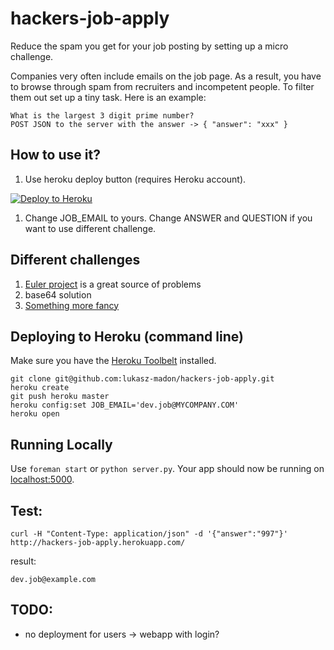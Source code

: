 hackers-job-apply
=================

Reduce the spam you get for your job posting by setting up a micro challenge. 

Companies very often include emails on the job page. As a result, you have to browse through spam from recruiters
and incompetent people. To filter them out set up a tiny task. Here is an example:

```
What is the largest 3 digit prime number?
POST JSON to the server with the answer -> { "answer": "xxx" }
```

## How to use it?

1. Use heroku deploy button (requires Heroku account).  

[![Deploy to Heroku](https://www.herokucdn.com/deploy/button.png)](https://heroku.com/deploy)

1. Change JOB_EMAIL to yours. Change ANSWER and QUESTION if you want to use different challenge.

## Different challenges

1. [Euler project](https://projecteuler.net/problems) is a great source of problems
1. base64 solution
1. [Something more fancy](https://trello.com/jobs/developer)  

## Deploying to Heroku (command line)

Make sure you have the [Heroku Toolbelt](https://toolbelt.heroku.com/) installed.

```
git clone git@github.com:lukasz-madon/hackers-job-apply.git
heroku create
git push heroku master
heroku config:set JOB_EMAIL='dev.job@MYCOMPANY.COM'
heroku open
```

## Running Locally

Use `foreman start` or `python server.py`. Your app should now be running on [localhost:5000](http://localhost:5000/).


## Test:

```
curl -H "Content-Type: application/json" -d '{"answer":"997"}' http://hackers-job-apply.herokuapp.com/
```

result:

```
dev.job@example.com
```

## TODO:
- no deployment for users -> webapp with login?

